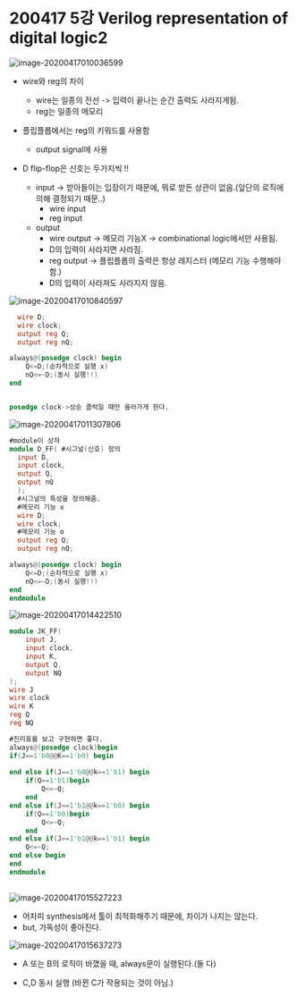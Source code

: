 # 200417 5강 Verilog representation of digital logic2

![image-20200417010036599](200417%205%EA%B0%95%20Verilog%20representation%20of%20digital%20logic2.assets/image-20200417010036599.png)

- wire와 reg의 차이
  - wire는 일종의 전선 -> 입력이 끝나는 순간 출력도 사라지게됨.
  - reg는 일종의 메모리
- 플립플롭에서는 reg의 키워드를 사용함
  - output signal에 사용

- D flip-flop은 신호는 두가지씩 !!
  - input -> 받아들이는 입장이기 때문에, 뭐로 받든 상관이 없음.(앞단의 로직에 의해 결정되기 때문..)
    - wire input
    - reg input
  - output
    - wire output -> 메모리 기능X -> combinational logic에서만 사용됨.
    - D의 입력이 사라지면 사라짐.
    - reg output -> 플립플롭의 출력은 항상 레지스터 (메모리 기능 수행해야함.)
    - D의 입력이 사라져도 사라지지 않음.

![image-20200417010840597](200417%205%EA%B0%95%20Verilog%20representation%20of%20digital%20logic2.assets/image-20200417010840597.png)

```verilog
  wire D;
  wire clock;
  output reg Q;
  output reg nQ;

always@(posedge clock) begin
    Q<=D;(순차적으로 실행 x)
    nQ<=~D;(동시 실행!!)
end


posedge clock->상승 클럭일 때만 올라가게 한다.
```



![image-20200417011307806](200417%205%EA%B0%95%20Verilog%20representation%20of%20digital%20logic2.assets/image-20200417011307806.png)

```verilog
#module이 상자
module D_FF( #시그널(신호) 정의
  input D,
  input clock,
  output Q,
  output nQ
  );
  #시그널의 특성을 정의해줌.
  #메모리 기능 x
  wire D;
  wire clock;
  #메모리 기능 o
  output reg Q;
  output reg nQ;

always@(posedge clock) begin
    Q<=D;(순차적으로 실행 x)
    nQ<=~D;(동시 실행!!)
end
endmodule
```



![image-20200417014422510](200417%205%EA%B0%95%20Verilog%20representation%20of%20digital%20logic2.assets/image-20200417014422510.png)

```verilog
module JK_FF(
	input J,
    input clock,
    input K,
    output Q,
    output NQ
);
wire J
wire clock
wire K
reg Q
reg NQ

#진리표를 보고 구현하면 좋다.
always@(posedge clock)begin
if(J==1'b0@@K==1'b0) begin
        
end else if(J==1'b0@@k==1'b1) begin
    if(Q==1'b1)begin
        Q<=~Q;
    end
end else if(J==1'b1@@k==1'b0) begin
    if(Q==1'b0)begin
        Q<=~Q;
    end
end else if(J==1'b1@@k==1'b1) begin
    Q<=~Q;
end else begin
end
endmodule
        
```

![image-20200417015527223](200417%205%EA%B0%95%20Verilog%20representation%20of%20digital%20logic2.assets/image-20200417015527223.png)

- 어차피 synthesis에서 툴이 최적화해주기 때문에, 차이가 나지는 않는다.
- but, 가독성이 좋아진다.



![image-20200417015637273](200417%205%EA%B0%95%20Verilog%20representation%20of%20digital%20logic2.assets/image-20200417015637273.png)

- A 또는 B의 로직이 바꼈을 때, always문이 실행된다.(둘 다)

- C,D 동시 실행 (바뀐 C가 작용되는 것이 아님.)

  